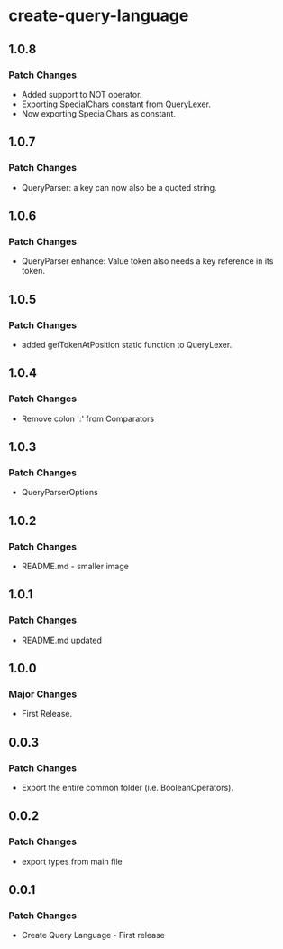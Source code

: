 # create-query-language

## 1.0.8

### Patch Changes

- Added support to NOT operator.
- Exporting SpecialChars constant from QueryLexer.
- Now exporting SpecialChars as constant.

## 1.0.7

### Patch Changes

- QueryParser: a key can now also be a quoted string.

## 1.0.6

### Patch Changes

- QueryParser enhance: Value token also needs a key reference in its token.

## 1.0.5

### Patch Changes

- added getTokenAtPosition static function to QueryLexer.

## 1.0.4

### Patch Changes

- Remove colon ':' from Comparators

## 1.0.3

### Patch Changes

- QueryParserOptions

## 1.0.2

### Patch Changes

- README.md - smaller image

## 1.0.1

### Patch Changes

- README.md updated

## 1.0.0

### Major Changes

- First Release.

## 0.0.3

### Patch Changes

- Export the entire common folder (i.e. BooleanOperators).

## 0.0.2

### Patch Changes

- export types from main file

## 0.0.1

### Patch Changes

- Create Query Language - First release
